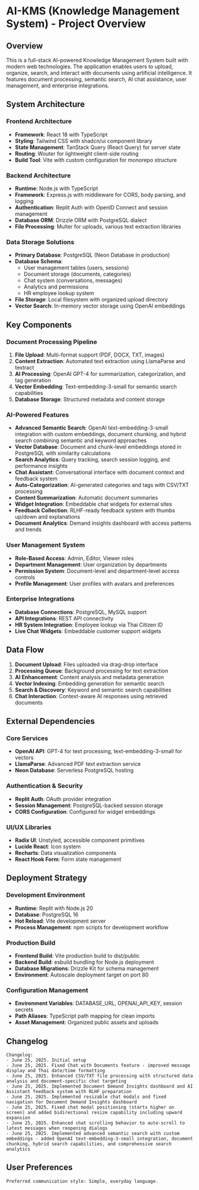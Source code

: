 # AI-KMS (Knowledge Management System) - Project Overview

## Overview

This is a full-stack AI-powered Knowledge Management System built with modern web technologies. The application enables users to upload, organize, search, and interact with documents using artificial intelligence. It features document processing, semantic search, AI chat assistance, user management, and enterprise integrations.

## System Architecture

### Frontend Architecture
- **Framework**: React 18 with TypeScript
- **Styling**: Tailwind CSS with shadcn/ui component library
- **State Management**: TanStack Query (React Query) for server state
- **Routing**: Wouter for lightweight client-side routing
- **Build Tool**: Vite with custom configuration for monorepo structure

### Backend Architecture
- **Runtime**: Node.js with TypeScript
- **Framework**: Express.js with middleware for CORS, body parsing, and logging
- **Authentication**: Replit Auth with OpenID Connect and session management
- **Database ORM**: Drizzle ORM with PostgreSQL dialect
- **File Processing**: Multer for uploads, various text extraction libraries

### Data Storage Solutions
- **Primary Database**: PostgreSQL (Neon Database in production)
- **Database Schema**: 
  - User management tables (users, sessions)
  - Document storage (documents, categories)
  - Chat system (conversations, messages)
  - Analytics and permissions
  - HR employee lookup system
- **File Storage**: Local filesystem with organized upload directory
- **Vector Search**: In-memory vector storage using OpenAI embeddings

## Key Components

### Document Processing Pipeline
1. **File Upload**: Multi-format support (PDF, DOCX, TXT, images)
2. **Content Extraction**: Automated text extraction using LlamaParse and textract
3. **AI Processing**: OpenAI GPT-4 for summarization, categorization, and tag generation
4. **Vector Embedding**: Text-embedding-3-small for semantic search capabilities
5. **Database Storage**: Structured metadata and content storage

### AI-Powered Features
- **Advanced Semantic Search**: OpenAI text-embedding-3-small integration with custom embeddings, document chunking, and hybrid search combining semantic and keyword approaches
- **Vector Database**: Document and chunk-level embeddings stored in PostgreSQL with similarity calculations
- **Search Analytics**: Query tracking, search session logging, and performance insights
- **Chat Assistant**: Conversational interface with document context and feedback system
- **Auto-Categorization**: AI-generated categories and tags with CSV/TXT processing
- **Content Summarization**: Automatic document summaries
- **Widget Integration**: Embeddable chat widgets for external sites
- **Feedback Collection**: RLHF-ready feedback system with thumbs up/down and explanations
- **Document Analytics**: Demand insights dashboard with access patterns and trends

### User Management System
- **Role-Based Access**: Admin, Editor, Viewer roles
- **Department Management**: User organization by departments
- **Permission System**: Document-level and department-level access controls
- **Profile Management**: User profiles with avatars and preferences

### Enterprise Integrations
- **Database Connections**: PostgreSQL, MySQL support
- **API Integrations**: REST API connectivity
- **HR System Integration**: Employee lookup via Thai Citizen ID
- **Live Chat Widgets**: Embeddable customer support widgets

## Data Flow

1. **Document Upload**: Files uploaded via drag-drop interface
2. **Processing Queue**: Background processing for text extraction
3. **AI Enhancement**: Content analysis and metadata generation
4. **Vector Indexing**: Embedding generation for semantic search
5. **Search & Discovery**: Keyword and semantic search capabilities
6. **Chat Interaction**: Context-aware AI responses using retrieved documents

## External Dependencies

### Core Services
- **OpenAI API**: GPT-4 for text processing, text-embedding-3-small for vectors
- **LlamaParse**: Advanced PDF text extraction service
- **Neon Database**: Serverless PostgreSQL hosting

### Authentication & Security
- **Replit Auth**: OAuth provider integration
- **Session Management**: PostgreSQL-backed session storage
- **CORS Configuration**: Configured for widget embeddings

### UI/UX Libraries
- **Radix UI**: Unstyled, accessible component primitives
- **Lucide React**: Icon system
- **Recharts**: Data visualization components
- **React Hook Form**: Form state management

## Deployment Strategy

### Development Environment
- **Runtime**: Replit with Node.js 20
- **Database**: PostgreSQL 16
- **Hot Reload**: Vite development server
- **Process Management**: npm scripts for development workflow

### Production Build
- **Frontend Build**: Vite production build to dist/public
- **Backend Build**: esbuild bundling for Node.js deployment
- **Database Migrations**: Drizzle Kit for schema management
- **Environment**: Autoscale deployment target on port 80

### Configuration Management
- **Environment Variables**: DATABASE_URL, OPENAI_API_KEY, session secrets
- **Path Aliases**: TypeScript path mapping for clean imports
- **Asset Management**: Organized public assets and uploads

## Changelog

```
Changelog:
- June 25, 2025. Initial setup
- June 25, 2025. Fixed Chat with Documents feature - improved message display and Thai date/time formatting
- June 25, 2025. Enhanced CSV/TXT file processing with structured data analysis and document-specific chat targeting
- June 25, 2025. Implemented Document Demand Insights dashboard and AI Assistant feedback system with RLHF preparation
- June 25, 2025. Implemented resizable chat modals and fixed navigation for Document Demand Insights dashboard
- June 25, 2025. Fixed chat modal positioning (starts higher on screen) and added bidirectional resize capability including upward expansion
- June 25, 2025. Enhanced chat scrolling behavior to auto-scroll to latest messages when reopening dialogs
- June 25, 2025. Implemented advanced semantic search with custom embeddings - added OpenAI text-embedding-3-small integration, document chunking, hybrid search capabilities, and comprehensive search analytics
```

## User Preferences

```
Preferred communication style: Simple, everyday language.
```